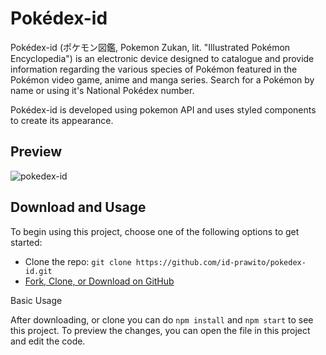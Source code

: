 # Pokédex-id

Pokédex-id (ポケモン図鑑, Pokemon Zukan, lit. "Illustrated Pokémon Encyclopedia") is an electronic device designed to catalogue and provide information regarding the various species of Pokémon featured in the Pokémon video game, anime and manga series. Search for a Pokémon by name or using it's National Pokédex number.

Pokédex-id is developed using pokemon API and uses styled components to create its appearance.

## Preview

![pokedex-id](https://user-images.githubusercontent.com/71351196/142396141-ecbeb7f2-0a52-4f08-ad22-19ef5504f5a9.PNG)

## Download and Usage

To begin using this project, choose one of the following options to get started:

* Clone the repo: `git clone https://github.com/id-prawito/pokedex-id.git`
* [Fork, Clone, or Download on GitHub](https://github.com/id-prawito/pokedex-id)

Basic Usage

After downloading, or clone you can do `npm install` and `npm start` to see this project. To preview the changes, you can open the file in this project and edit the code.